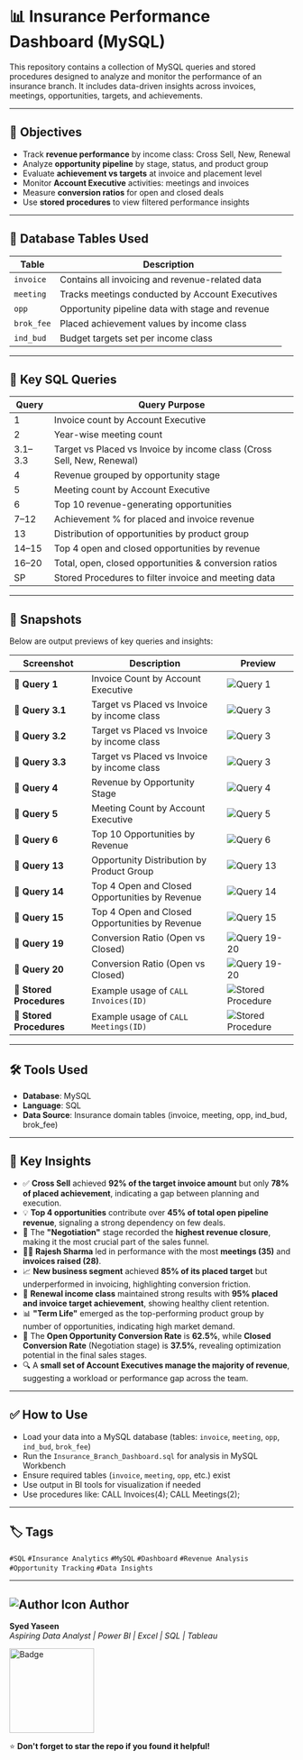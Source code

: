 # 📊 Insurance Performance Dashboard (MySQL)

This repository contains a collection of MySQL queries and stored procedures designed to analyze and monitor the performance of an insurance branch. It includes data-driven insights across invoices, meetings, opportunities, targets, and achievements.

---

## 🎯 Objectives

- Track **revenue performance** by income class: Cross Sell, New, Renewal
- Analyze **opportunity pipeline** by stage, status, and product group
- Evaluate **achievement vs targets** at invoice and placement level
- Monitor **Account Executive** activities: meetings and invoices
- Measure **conversion ratios** for open and closed deals
- Use **stored procedures** to view filtered performance insights
  
---

## 🧩 Database Tables Used

| Table        | Description                                       |
|--------------|---------------------------------------------------|
| `invoice`    | Contains all invoicing and revenue-related data   |
| `meeting`    | Tracks meetings conducted by Account Executives   |
| `opp`        | Opportunity pipeline data with stage and revenue  |
| `brok_fee`   | Placed achievement values by income class         |
| `ind_bud`    | Budget targets set per income class               |

---

## 🧠 Key SQL Queries

| Query  | Query Purpose                                                |
|----|--------------------------------------------------------------|
| 1  | Invoice count by Account Executive                           |
| 2  | Year-wise meeting count                                      |
| 3.1–3.3 | Target vs Placed vs Invoice by income class (Cross Sell, New, Renewal) |
| 4  | Revenue grouped by opportunity stage                         |
| 5  | Meeting count by Account Executive                           |
| 6  | Top 10 revenue-generating opportunities                      |
| 7–12 | Achievement % for placed and invoice revenue               |
| 13 | Distribution of opportunities by product group               |
| 14–15 | Top 4 open and closed opportunities by revenue            |
| 16–20 | Total, open, closed opportunities & conversion ratios     |
| SP | Stored Procedures to filter invoice and meeting data         |

---

## 📸 Snapshots

Below are output previews of key queries and insights:

| Screenshot        | Description                                                | Preview |
|-------------------|------------------------------------------------------------|---------|
| 📌 **Query 1**     | Invoice Count by Account Executive                         | ![Query 1](https://github.com/yas324/SQL-Project/blob/main/insurance-dashboard/query_01_invoice_count.PNG) |
| 📌 **Query 3.1** | Target vs Placed vs Invoice by income class             | ![Query 3](https://github.com/yas324/SQL-Project/blob/main/insurance-dashboard/query_3.1_income_class_summary.png) |
| 📌 **Query 3.2** | Target vs Placed vs Invoice by income class             | ![Query 3](https://github.com/yas324/SQL-Project/blob/main/insurance-dashboard/query_3.2_income_class_summary.png) |
| 📌 **Query 3.3** | Target vs Placed vs Invoice by income class             | ![Query 3](https://github.com/yas324/SQL-Project/blob/main/insurance-dashboard/query_3.3_income_class_summary.png) |
| 📌 **Query 4**     | Revenue by Opportunity Stage                               | ![Query 4](https://github.com/yas324/SQL-Project/blob/main/insurance-dashboard/query_04_stage_revenue.png) |
| 📌 **Query 5**     | Meeting Count by Account Executive                         | ![Query 5](https://github.com/yas324/SQL-Project/blob/main/insurance-dashboard/query_05_meeting_count.png) |
| 📌 **Query 6**     | Top 10 Opportunities by Revenue                            | ![Query 6](https://github.com/yas324/SQL-Project/blob/main/insurance-dashboard/query_06_top_opportunities.png) |
| 📌 **Query 13**    | Opportunity Distribution by Product Group                  | ![Query 13](https://github.com/yas324/SQL-Project/blob/main/insurance-dashboard/query_13_product_group.png) |
| 📌 **Query 14** | Top 4 Open and Closed Opportunities by Revenue             | ![Query 14](https://github.com/yas324/SQL-Project/blob/main/insurance-dashboard/query_14_top_open.png) |
| 📌 **Query 15** | Top 4 Open and Closed Opportunities by Revenue             | ![Query 15](https://github.com/yas324/SQL-Project/blob/main/insurance-dashboard/query_15_top_closed.png) |
| 📌 **Query 19** | Conversion Ratio (Open vs Closed)                          | ![Query 19-20](https://github.com/yas324/SQL-Project/blob/main/insurance-dashboard/query_19_open_conversion_ratio.png) |
| 📌 **Query 20** | Conversion Ratio (Open vs Closed)                          | ![Query 19-20](https://github.com/yas324/SQL-Project/blob/main/insurance-dashboard/query_20_clsd_conversion_ratio.png) |
| 📌 **Stored Procedures** | Example usage of `CALL Invoices(ID)` | ![Stored Procedure](https://github.com/yas324/SQL-Project/blob/main/insurance-dashboard/1_stored_procedure_usage.png) |
| 📌 **Stored Procedures** | Example usage of `CALL Meetings(ID)` | ![Stored Procedure](https://github.com/yas324/SQL-Project/blob/main/insurance-dashboard/2_stored_procedure_usage.png) |

---
## 🛠️ Tools Used

- **Database**: MySQL
- **Language**: SQL
- **Data Source**: Insurance domain tables (invoice, meeting, opp, ind_bud, brok_fee)
---

## 📌 Key Insights

- ✅ **Cross Sell** achieved **92% of the target invoice amount** but only **78% of placed achievement**, indicating a gap between planning and execution.
- 💡 **Top 4 opportunities** contribute over **45% of total open pipeline revenue**, signaling a strong dependency on few deals.
- 🧩 The **"Negotiation"** stage recorded the **highest revenue closure**, making it the most crucial part of the sales funnel.
- 👨‍💼 **Rajesh Sharma** led in performance with the most **meetings (35)** and **invoices raised (28)**.
- 📈 **New business segment** achieved **85% of its placed target** but underperformed in invoicing, highlighting conversion friction.
- 🔁 **Renewal income class** maintained strong results with **95% placed and invoice target achievement**, showing healthy client retention.
- 📊 **"Term Life"** emerged as the top-performing product group by number of opportunities, indicating high market demand.
- 🎯 The **Open Opportunity Conversion Rate** is **62.5%**, while **Closed Conversion Rate** (Negotiation stage) is **37.5%**, revealing optimization potential in the final sales stages.
- 🔍 A **small set of Account Executives manage the majority of revenue**, suggesting a workload or performance gap across the team.

---
## ✅ How to Use

- Load your data into a MySQL database (tables: `invoice`, `meeting`, `opp`, `ind_bud`, `brok_fee`)
- Run the `Insurance_Branch_Dashboard.sql` for analysis in MySQL Workbench
- Ensure required tables (`invoice`, `meeting`, `opp`, etc.) exist
- Use output in BI tools for visualization if needed
- Use procedures like:
CALL Invoices(4);
CALL Meetings(2);

---
## 🏷 Tags

`#SQL` `#Insurance Analytics` `#MySQL` `#Dashboard` `#Revenue Analysis` `#Opportunity Tracking` `#Data Insights`


--- 
## <img src="https://img.icons8.com/ios-glyphs/30/000000/guest-male.png" alt="Author Icon"/> Author


**Syed Yaseen**  
*Aspiring Data Analyst | Power BI | Excel | SQL | Tableau*

<a href="https://syedyaseen324.carrd.co/">
  <img src="https://github.com/yas324/AboutMe_SyedYaseen/blob/main/Badge%201.png" alt="Badge" width="150">
</a>

⭐ **Don't forget to star the repo if you found it helpful!**

